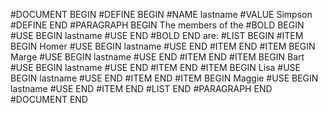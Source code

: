#DOCUMENT BEGIN
	#DEFINE BEGIN #NAME lastname #VALUE Simpson #DEFINE END
		#PARAGRAPH BEGIN
			The members of the #BOLD BEGIN #USE BEGIN lastname #USE END #BOLD END are:
			#LIST BEGIN
				#ITEM BEGIN Homer #USE BEGIN lastname #USE END #ITEM END
				#ITEM BEGIN Marge #USE BEGIN lastname #USE END #ITEM END
				#ITEM BEGIN Bart #USE BEGIN lastname #USE END #ITEM END
				#ITEM BEGIN Lisa #USE BEGIN lastname #USE END #ITEM END
				#ITEM BEGIN Maggie #USE BEGIN lastname #USE END #ITEM END
			#LIST END
		#PARAGRAPH END
	#DOCUMENT END
